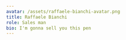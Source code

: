 ```yaml
---
avatar: /assets/raffaele-bianchi-avatar.png
title: Raffaele Bianchi
role: Sales man
bio: I'm gonna sell you this pen
---
```


